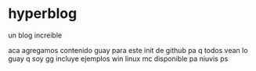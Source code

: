 # hyperblog
un blog increible



aca agregamos contenido guay para este init de github pa q todos vean lo guay q soy gg
incluye ejemplos win linux mc
disponible pa niuvis ps